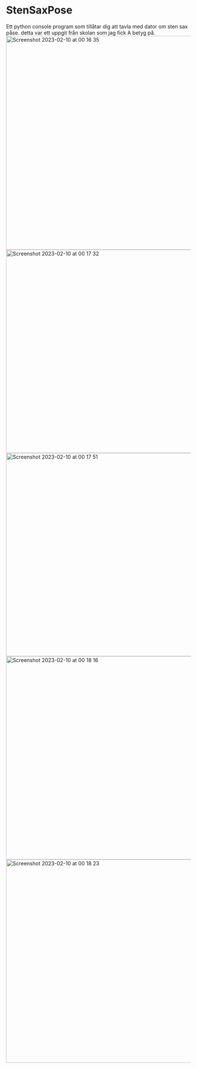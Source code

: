 # StenSaxPose
Ett python console program som tillåtar dig att tavla med dator om sten sax påse. detta var ett uppgit från skolan som jag fick A betyg på.
<img width="583" alt="Screenshot 2023-02-10 at 00 16 35" src="https://user-images.githubusercontent.com/103362419/217960905-160ce58d-a1a2-41c3-b76a-91f46b05f19b.png">
<img width="554" alt="Screenshot 2023-02-10 at 00 17 32" src="https://user-images.githubusercontent.com/103362419/217960945-9012225e-7e3d-4039-bf92-5186e8e73684.png">
<img width="554" alt="Screenshot 2023-02-10 at 00 17 51" src="https://user-images.githubusercontent.com/103362419/217960949-cfdf6885-eae1-4d84-a2fd-89a0cf08ab52.png">
<img width="554" alt="Screenshot 2023-02-10 at 00 18 16" src="https://user-images.githubusercontent.com/103362419/217960961-6fec3cc7-eb94-4d69-bd47-18f1c83431e4.png">
<img width="554" alt="Screenshot 2023-02-10 at 00 18 23" src="https://user-images.githubusercontent.com/103362419/217960966-98d0463e-df98-4789-884e-fa310d16cba0.png">
